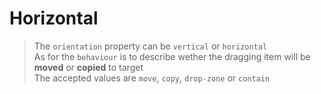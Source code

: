 # Horizontal
> The `orientation` property can be `vertical` or `horizontal`  
As for the `behaviour` is to describe wether the dragging item will be **moved** or **copied** to target  
The accepted values are `move`, `copy`, `drop-zone` or `contain`

<doc-example title="Horizontal" file="simple-horizontal" />

